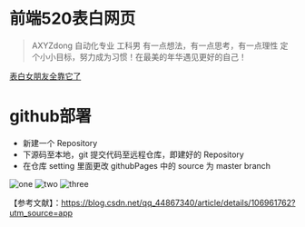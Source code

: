 # 前端520表白网页
>AXYZdong
>自动化专业 工科男
>有一点想法，有一点思考，有一点理性
>定个小小目标，努力成为习惯！在最美的年华遇见更好的自己！

[表白女朋友全靠它了](https://axyzdong.github.io/love-you/)

# github部署
- 新建一个 Repository
- 下源码至本地，git 提交代码至远程仓库，即建好的 Repository
- 在仓库 setting 里面更改 githubPages 中的 source 为 master branch


![one](https://github.com/AXYZdong/love-you/blob/master/image-folder/order1.png)
![two](https://github.com/AXYZdong/love-you/blob/master/image-folder/order2.png)
![three](https://github.com/AXYZdong/love-you/blob/master/image-folder/order3.png)







【参考文献】：https://blog.csdn.net/qq_44867340/article/details/106961762?utm_source=app

